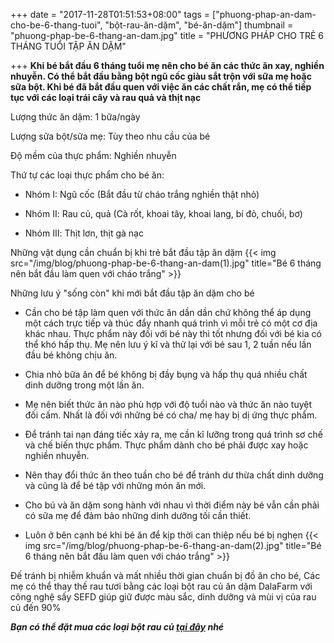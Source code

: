 +++
date = "2017-11-28T01:51:53+08:00"
tags = ["phuong-phap-an-dam-cho-be-6-thang-tuoi", "bột-rau-ăn-dặm", "bé-ăn-dặm"]
thumbnail = "phuong-phap-be-6-thang-an-dam.jpg"
title = "PHƯƠNG PHÁP CHO TRẺ 6 THÁNG TUỔI TẬP ĂN DẶM"

+++
 **Khi bé bắt đầu 6 tháng tuổi mẹ nên cho bé ăn các thức ăn xay, nghiền nhuyễn. Có thể bắt đầu bằng bột ngũ cốc giàu sắt trộn với sữa mẹ hoặc sữa bột. Khi bé đã bắt đầu quen với việc ăn các chất rắn, mẹ có thể tiếp tục với các loại trái cây và rau quả và thịt nạc**

 Lượng thức ăn dặm: 1 bữa/ngày
 
 Lượng sữa bột/sữa mẹ: Tùy theo nhu cầu của bé
 
 Độ mềm của thực phẩm: Nghiền nhuyễn
 
 Thứ tự các loại thực phẩm cho bé ăn:
 
 * Nhóm I:  Ngũ cốc (Bắt đầu từ cháo trắng nghiền thật nhỏ)
 
 * Nhóm Ⅱ: Rau củ, quả (Cà rốt, khoai tây, khoai lang, bí đỏ, chuối, bơ)
 
 * Nhóm Ⅲ: Thịt lơn, thịt gà nạc
 
 Những vật dụng cần chuẩn bị khi trẻ bắt đầu tập ăn dặm
 {{< img src="/img/blog/phuong-phap-be-6-thang-an-dam(1).jpg" title="Bé 6 tháng nên bắt đầu làm quen với cháo trắng" >}}

 Những lưu ý "sống còn" khi mới bắt đầu tập ăn dặm cho bé
 
 - Cần cho bé tập làm quen với thức ăn dần dần chứ không thể áp dụng một cách trực tiếp và thúc đẩy nhanh quá trình vì mỗi trẻ có một cơ địa khác nhau. Thực phẩm này đối với bé này thì tốt nhưng đối với bé kia có thể khó hấp thụ. Mẹ nên lưu ý kĩ và thử lại với bé sau 1, 2 tuần nếu lần đầu bé không chịu ăn.
 
 - Chia nhỏ bữa ăn để bé không bị đầy bụng và hấp thụ quá nhiều chất dinh dưỡng trong một lần ăn.
 
 - Mẹ nên biết thức ăn nào phù hợp với độ tuổi nào và thức ăn nào tuyệt đối cấm. Nhất là đối với những bé có cha/ mẹ hay bị dị ứng thực phẩm.
 
 - Để tránh tai nạn đáng tiếc xảy ra, mẹ cần kĩ lưỡng trong quá trình sơ chế và chế biến thực phẩm. Thực phẩm dành cho bé phải được xay hoặc nghiền nhuyễn.
 
 - Nên thay đổi thức ăn theo tuần cho bé để tránh dư thừa chất dinh dưỡng và cũng là để bé tập với những món ăn mới.
 
 - Cho bú và ăn dặm song hành với nhau vì thời điểm này bé vẫn cần phải có sữa mẹ để đảm bảo những dinh dưỡng tối cần thiết.
 
 - Luôn ở bên cạnh bé khi bé ăn để kịp thời can thiệp nếu bé bị nghẹn
  {{< img src="/img/blog/phuong-phap-be-6-thang-an-dam(2).jpg" title="Bé 6 tháng nên bắt đầu làm quen với cháo trắng" >}}
 
 Đế tránh bị nhiễm khuẩn và mất nhiều thời gian chuẩn bị đồ ăn cho bé, Các mẹ có thể thay thế rau tươi bằng các loại bột rau củ ăn dặm DalaFarm với công nghệ sấy SEFD giúp giữ được màu sắc, dinh dưỡng và mùi vị của rau củ đến 90%

 **_Bạn có thể đặt mua các loại bột rau củ [tại đây](/san-pham) nhé_**

